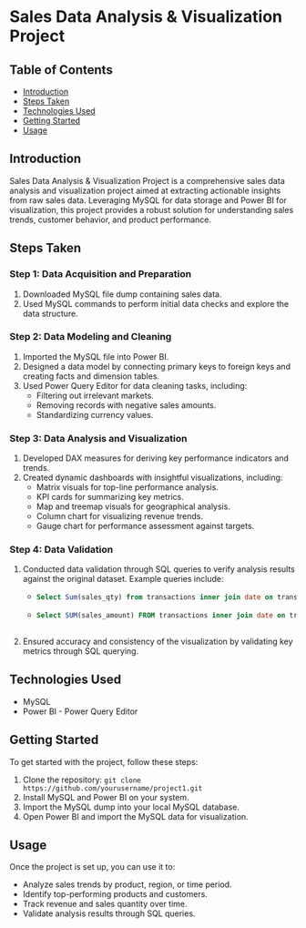 # Sales Data Analysis & Visualization Project

## Table of Contents

- [Introduction](#introduction)
- [Steps Taken](#steps-taken)
- [Technologies Used](#technologies-used)
- [Getting Started](#getting-started)
- [Usage](#usage)

## Introduction

Sales Data Analysis & Visualization Project is a comprehensive sales data analysis and visualization project aimed at extracting actionable insights from raw sales data. Leveraging MySQL for data storage and Power BI for visualization, this project provides a robust solution for understanding sales trends, customer behavior, and product performance.

## Steps Taken

### Step 1: Data Acquisition and Preparation

1. Downloaded MySQL file dump containing sales data.
2. Used MySQL commands to perform initial data checks and explore the data structure.

### Step 2: Data Modeling and Cleaning

1. Imported the MySQL file into Power BI.
2. Designed a data model by connecting primary keys to foreign keys and creating facts and dimension tables.
3. Used Power Query Editor for data cleaning tasks, including:
   - Filtering out irrelevant markets.
   - Removing records with negative sales amounts.
   - Standardizing currency values.

### Step 3: Data Analysis and Visualization

1. Developed DAX measures for deriving key performance indicators and trends.
2. Created dynamic dashboards with insightful visualizations, including:
   - Matrix visuals for top-line performance analysis.
   - KPI cards for summarizing key metrics.
   - Map and treemap visuals for geographical analysis.
   - Column chart for visualizing revenue trends.
   - Gauge chart for performance assessment against targets.

### Step 4: Data Validation

1. Conducted data validation through SQL queries to verify analysis results against the original dataset. Example queries include:
   - ```sql
     Select Sum(sales_qty) from transactions inner join date on transactions.order_date = date.date where date.year = 2020 and transactions.currency = "INR\r" or transactions.currency = "USD\r";
     ```
   - ```sql
     Select SUM(sales_amount) FROM transactions inner join date on transactions.order_date = date.date where date.year = 2020 and date.month_name = "January" and (transactions.currency = "INR\r" or transactions.currency = "USD\r");
    

2. Ensured accuracy and consistency of the visualization by validating key metrics through SQL querying.

## Technologies Used

- MySQL
- Power BI - Power Query Editor

## Getting Started

To get started with the project, follow these steps:

1. Clone the repository: `git clone https://github.com/yourusername/project1.git`
2. Install MySQL and Power BI on your system.
3. Import the MySQL dump into your local MySQL database.
4. Open Power BI and import the MySQL data for visualization.

## Usage

Once the project is set up, you can use it to:

- Analyze sales trends by product, region, or time period.
- Identify top-performing products and customers.
- Track revenue and sales quantity over time.
- Validate analysis results through SQL queries.
